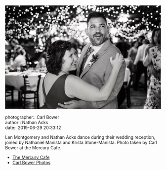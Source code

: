 ![Len Montgomery and Nathan Acks during their "first dance"](assets/2019-06-29-set-4-the-dance-04.webp)

photographer:: Carl Bower  
author:: Nathan Acks  
date:: 2019-06-29 20:33:12

Len Montgomery and Nathan Acks dance during their wedding reception, joined by Nathaniel Manista and Krista Stone-Manista. Photo taken by Carl Bower at the Mercury Cafe.

* [The Mercury Cafe](http://mercurycafe.com)
* [Carl Bower Photos](https://carlbowerphotos.com)
